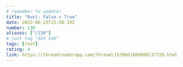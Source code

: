 ```yaml
---
# remember to update!
title: "Rust: False < True"
date: 2022-06-23T15:58:19Z
number: 130
aliases: ["/130"]
# just tag "XXX XXX"
tags: [rust]
rating: 4
link: https://threadreaderapp.com/thread/1539661689880137728.html
---
```

